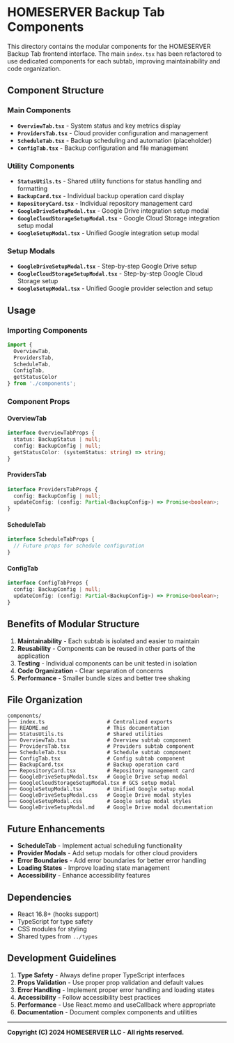 # HOMESERVER Backup Tab Components

This directory contains the modular components for the HOMESERVER Backup Tab frontend interface. The main `index.tsx` has been refactored to use dedicated components for each subtab, improving maintainability and code organization.

## Component Structure

### Main Components

- **`OverviewTab.tsx`** - System status and key metrics display
- **`ProvidersTab.tsx`** - Cloud provider configuration and management
- **`ScheduleTab.tsx`** - Backup scheduling and automation (placeholder)
- **`ConfigTab.tsx`** - Backup configuration and file management

### Utility Components

- **`StatusUtils.ts`** - Shared utility functions for status handling and formatting
- **`BackupCard.tsx`** - Individual backup operation card display
- **`RepositoryCard.tsx`** - Individual repository management card
- **`GoogleDriveSetupModal.tsx`** - Google Drive integration setup modal
- **`GoogleCloudStorageSetupModal.tsx`** - Google Cloud Storage integration setup modal
- **`GoogleSetupModal.tsx`** - Unified Google integration setup modal

### Setup Modals

- **`GoogleDriveSetupModal.tsx`** - Step-by-step Google Drive setup
- **`GoogleCloudStorageSetupModal.tsx`** - Step-by-step Google Cloud Storage setup
- **`GoogleSetupModal.tsx`** - Unified Google provider selection and setup

## Usage

### Importing Components

```typescript
import { 
  OverviewTab,
  ProvidersTab,
  ScheduleTab,
  ConfigTab,
  getStatusColor
} from './components';
```

### Component Props

#### OverviewTab
```typescript
interface OverviewTabProps {
  status: BackupStatus | null;
  config: BackupConfig | null;
  getStatusColor: (systemStatus: string) => string;
}
```

#### ProvidersTab
```typescript
interface ProvidersTabProps {
  config: BackupConfig | null;
  updateConfig: (config: Partial<BackupConfig>) => Promise<boolean>;
}
```

#### ScheduleTab
```typescript
interface ScheduleTabProps {
  // Future props for schedule configuration
}
```

#### ConfigTab
```typescript
interface ConfigTabProps {
  config: BackupConfig | null;
  updateConfig: (config: Partial<BackupConfig>) => Promise<boolean>;
}
```

## Benefits of Modular Structure

1. **Maintainability** - Each subtab is isolated and easier to maintain
2. **Reusability** - Components can be reused in other parts of the application
3. **Testing** - Individual components can be unit tested in isolation
4. **Code Organization** - Clear separation of concerns
5. **Performance** - Smaller bundle sizes and better tree shaking

## File Organization

```
components/
├── index.ts                    # Centralized exports
├── README.md                   # This documentation
├── StatusUtils.ts              # Shared utilities
├── OverviewTab.tsx             # Overview subtab component
├── ProvidersTab.tsx            # Providers subtab component
├── ScheduleTab.tsx             # Schedule subtab component
├── ConfigTab.tsx               # Config subtab component
├── BackupCard.tsx              # Backup operation card
├── RepositoryCard.tsx          # Repository management card
├── GoogleDriveSetupModal.tsx   # Google Drive setup modal
├── GoogleCloudStorageSetupModal.tsx # GCS setup modal
├── GoogleSetupModal.tsx        # Unified Google setup modal
├── GoogleDriveSetupModal.css   # Google Drive modal styles
├── GoogleSetupModal.css        # Google setup modal styles
└── GoogleDriveSetupModal.md    # Google Drive modal documentation
```

## Future Enhancements

- **ScheduleTab** - Implement actual scheduling functionality
- **Provider Modals** - Add setup modals for other cloud providers
- **Error Boundaries** - Add error boundaries for better error handling
- **Loading States** - Improve loading state management
- **Accessibility** - Enhance accessibility features

## Dependencies

- React 16.8+ (hooks support)
- TypeScript for type safety
- CSS modules for styling
- Shared types from `../types`

## Development Guidelines

1. **Type Safety** - Always define proper TypeScript interfaces
2. **Props Validation** - Use proper prop validation and default values
3. **Error Handling** - Implement proper error handling and loading states
4. **Accessibility** - Follow accessibility best practices
5. **Performance** - Use React.memo and useCallback where appropriate
6. **Documentation** - Document complex components and utilities

---

**Copyright (C) 2024 HOMESERVER LLC - All rights reserved.**

